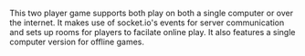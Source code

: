 This two player game supports both play on both a single computer or over the internet.
It makes use of socket.io's events for server communication and sets up rooms for players to facilate online play.
It also features a single computer version for offline games.
